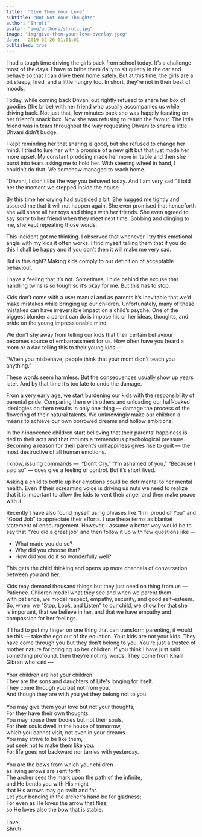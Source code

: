 ```yaml
---
title:  "Give Them Your Love"
subtitle: "But Not Your Thoughts"
author: "Shruti"
avatar: "img/authors/shruti.jpg"
image: "img/give-them-your-love-overlay.jpeg"
date:   2019-02-26 01:01:01
published: true
---
```


I had a tough time driving the girls back from school today. It’s a challenge most of the days. I have to bribe them daily to sit quietly in the car and behave so that I can drive them home safely. But at this time, the girls are a bit sleepy, tired, and a little hungry too. In short, they’re not in their best of moods.

Today, while coming back Dhvani out rightly refused to share her box of goodies (the bribe) with her friend who usually accompanies us while driving back. Not just that, few minutes back she was happily feasting on her friend’s snack box. Now she was refusing to return the favour. The little friend was in tears throughout the way requesting Dhvani to share a little. Dhvani didn’t budge.

I kept reminding her that sharing is good, but she refused to change her mind. I tried to lure her with a promise of a new gift but that just made her more upset. My constant prodding made her more irritable and then she burst into tears asking me to hold her. With steering wheel in hand, I couldn’t do that. We somehow managed to reach home.

“Dhvani, I didn’t like the way you behaved today. And I am very sad.” I told her the moment we stepped inside the house.

By this time her crying had subsided a bit. She hugged me tightly and assured me that it will not happen again. She even promised that henceforth she will share all her toys and things with her friends. She even agreed to say sorry to her friend when they meet next time. Sobbing and clinging to me, she kept repeating those words.

This incident got me thinking. I observed that whenever I try this emotional angle with my kids it often works. I find myself telling them that if you do this I shall be happy and if you don’t then it will make me very sad.

But is this right? Making kids comply to our definition of acceptable behaviour.

I have a feeling that it’s not. Sometimes, I hide behind the excuse that handling twins is so tough so it’s okay for me. But this has to stop.

Kids don’t come with a user manual and as parents it’s inevitable that we’d make mistakes while bringing up our children. Unfortunately, many of these mistakes can have irreversible impact on a child’s psyche. One of the biggest blunder a parent can do is impose his or her ideas, thoughts, and pride on the young impressionable mind.

We don’t shy away from telling our kids that their certain behaviour becomes source of embarrassment for us. How often have you heard a mom or a dad telling this to their young kids —

“When you misbehave, people think that your mom didn’t teach you anything.”

These words seem harmless. But the consequences usually show up years later. And by that time it’s too late to undo the damage.

From a very early age, we start burdening our kids with the responsibility of parental pride. Comparing them with others and unloading our half-baked ideologies on them results in only one thing — damage the process of the flowering of their natural talents. We unknowingly make our children a means to achieve our own borrowed dreams and hollow ambitions.

In their innocence children start believing that their parents’ happiness is tied to their acts and that mounts a tremendous psychological pressure. Becoming a reason for their parent’s unhappiness gives rise to guilt — the most destructive of all human emotions.

I know, issuing commands —  “Don’t Cry,” “I‘m ashamed of you,” “Because I said so” — does give a feeling of control. But it’s short lived.

Asking a child to bottle up her emotions could be detrimental to her mental health. Even if their screaming voice is driving us nuts we need to realize that it is important to allow the kids to vent their anger and then make peace with it. 

Recently I have also found myself using phrases like “I m  proud of You” and “Good Job” to appreciate their efforts. I use these terms as blanket statement of encouragement. However, I assume a better way would be to say that “You did a great job” and then follow it up with few questions like — 

- What made you do so? 
- Why did you choose that?
- How did you do it so wonderfully well?

This gets the child thinking and opens up more channels of conversation between you and her.

Kids may demand thousand things but they just need on thing from us — Patience. Children model what they see and when we parent them with patience, we model respect, empathy, security, and good self-esteem. So, when  we "Stop, Look, and Listen" to our child, we show her that she is important, that we believe in her, and that we have empathy and compassion for her feelings.

If I had to put my finger on one thing that can transform parenting, it would be this — take the ego out of the equation. Your kids are not your kids. They have come through you but they don’t belong to you. You’re just a trustee of mother nature for bringing up her children. If you think I have just said something profound, then they’re not my words. They come from Khalil Gibran who said —<br><br>
Your children are not your children.<br>
They are the sons and daughters of Life's longing for itself.<br>
They come through you but not from you,<br>
And though they are with you yet they belong not to you.<br><br>
You may give them your love but not your thoughts,<br>
For they have their own thoughts.<br>
You may house their bodies but not their souls,<br>
For their souls dwell in the house of tomorrow,<br>
which you cannot visit, not even in your dreams.<br>
You may strive to be like them,<br>
but seek not to make them like you.<br>
For life goes not backward nor tarries with yesterday.<br><br>
You are the bows from which your children<br>
as living arrows are sent forth.<br>
The archer sees the mark upon the path of the infinite,<br>
and He bends you with His might<br>
that His arrows may go swift and far.<br>
Let your bending in the archer's hand be for gladness;<br>
For even as He loves the arrow that flies,<br>
so He loves also the bow that is stable. <br><br>
Love,<br>
Shruti